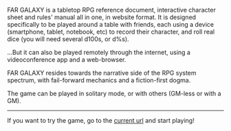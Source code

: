<span class="fuchsia bold">FAR GALAXY</span> is a tabletop RPG reference document, interactive character sheet and rules' manual all in one, in website format.
It is designed specifically to be played around a table with friends, each using a device (smartphone, tablet, notebook, etc) to record their character, and roll real dice (you will need several d100s, or d%s).

...But it can also be played remotely through the internet, using a videoconference app and a web-browser.

<span class="fuchsia bold">FAR GALAXY</span> resides towards the narrative side of the RPG system spectrum, with fail-forward mechanics and a fiction-first dogma.

The game can be played in solitary mode, or with others (GM-less or with a GM).

<hr/>

If you want to try the game, go to the [current url](https://far-galaxy.vercel.app) and start playing!